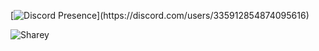 [![Discord Presence](https://lanyard-profile-readme.vercel.app/api/335912854874095616?theme=light&bg=809ecf&animated=false&hideDiscrim=true&borderRadius=30px&idleMessage=Probably%20doing%20something%20else...)](https://discord.com/users/335912854874095616)
                    

<img src="https://komarev.com/ghpvc/?username=sharey1337&label=Ziyaretçi%20Sayısı&color=351c75" alt="Sharey" />
